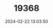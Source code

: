 ---
title: "19368"
category: "Rattus tiomanicus"
draft: false
date: 2024-02-22 13:03:50
languages:
  English: ["Malayan Field Rat", "Malaysian Field Rat"]
---
